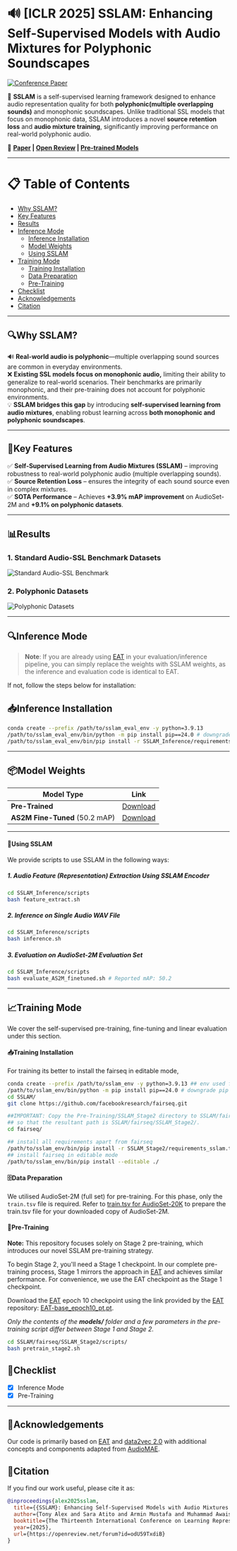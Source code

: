 # 🔊 [ICLR 2025] SSLAM: Enhancing Self-Supervised Models with Audio Mixtures for Polyphonic Soundscapes

[![Conference Paper](https://img.shields.io/badge/ICLR-2025-blue)](https://openreview.net/forum?id=odU59TxdiB)

🚀 **SSLAM** is a self-supervised learning framework designed to enhance audio representation quality for both **polyphonic(multiple overlapping sounds)** and monophonic soundscapes. Unlike traditional SSL models that focus on monophonic data, SSLAM introduces a novel **source retention loss** and **audio mixture training**, significantly improving performance on real-world polyphonic audio.

🔗 **[Paper](https://openreview.net/pdf?id=odU59TxdiB) | [Open Review](https://openreview.net/forum?id=odU59TxdiB) | [Pre-trained Models](https://drive.google.com/drive/folders/1G0icv-hdqDEqnfP4EFszMXhFnWWM09gT?usp=sharing)**

---

# 📋 Table of Contents
- [Why SSLAM?](#why-sslam)
- [Key Features](#key-features)
- [Results](#results)
- [Inference Mode](#️inference-mode)
  - [Inference Installation](#inference-installation)
  - [Model Weights](#model-weights)
  - [Using SSLAM](#using-sslam)
- [Training Mode](#training-mode)
  - [Training Installation](#training-installation)
  - [Data Preparation](#️data-preparation)
  - [Pre-Training](#pre-training)
- [Checklist](#checklist)
- [Acknowledgements](#acknowledgements)
- [Citation](#citation)

---

## 🔍Why SSLAM? 
🔊 **Real-world audio is polyphonic**—multiple overlapping sound sources are common in everyday environments.  
❌ **Existing SSL models focus on monophonic audio,** limiting their ability to generalize to real-world scenarios. Their benchmarks are primarily monophonic, and their pre-training does not account for polyphonic environments.   
💡 **SSLAM bridges this gap** by introducing **self-supervised learning from audio mixtures**, enabling robust learning across **both monophonic and polyphonic soundscapes**.

---

## 🎼Key Features
✅ **Self-Supervised Learning from Audio Mixtures (SSLAM)** – improving robustness to real-world polyphonic audio  (multiple overlapping sounds).  
✅ **Source Retention Loss** – ensures the integrity of each sound source even in complex mixtures.  
✅ **SOTA Performance** – Achieves **+3.9% mAP improvement** on AudioSet-2M and **+9.1% on polyphonic datasets**.  

---
## 📊Results

### 1. Standard Audio-SSL Benchmark Datasets
![Standard Audio-SSL Benchmark](assets/as2m_results.png)

### 2. Polyphonic Datasets
![Polyphonic Datasets](assets/poly_results.png)

---
## **🔍️Inference Mode**
> **Note**: If you are already using [EAT](https://github.com/cwx-worst-one/EAT/tree/main) in your evaluation/inference pipeline, you can simply replace the weights with SSLAM weights, as the inference and evaluation code is identical to EAT.

If not, follow the steps below for installation:
## 📥Inference Installation

```bash
conda create --prefix /path/to/sslam_eval_env -y python=3.9.13
/path/to/sslam_eval_env/bin/python -m pip install pip==24.0 # downgrade pip
/path/to/sslam_eval_env/bin/pip install -r SSLAM_Inference/requirements_sslam_eval.txt
```
---

## 📦Model Weights

| Model Type               | Link                                                                                       |
|--------------------------|--------------------------------------------------------------------------------------------|
| **Pre-Trained**          | [Download](https://drive.google.com/drive/folders/1aA65-qQCHSCrkiDeLGUtn1PiEjJi5HS8?usp=sharing) |
| **AS2M Fine-Tuned** (50.2 mAP) | [Download](https://drive.google.com/drive/folders/1Yy38IyksON5RJFNM7gzeQoAOSPnEIKp2?usp=sharing) |
---

#### 🚀**Using SSLAM**

We provide scripts to use SSLAM in the following ways:

##### 1. **Audio Feature (Representation) Extraction Using SSLAM Encoder**

```bash
cd SSLAM_Inference/scripts
bash feature_extract.sh
```

##### 2. **Inference on Single Audio WAV File**

```bash
cd SSLAM_Inference/scripts
bash inference.sh
```

##### 3. **Evaluation on AudioSet-2M Evaluation Set**

```bash
cd SSLAM_Inference/scripts
bash evaluate_AS2M_finetuned.sh # Reported mAP: 50.2
```

---
## **📈Training Mode**
We cover the self-supervised pre-training, fine-tuning and linear evaluation under this section.

#### **📥Training Installation** 

For training its better to install the fairseq in editable mode,

```bash
conda create --prefix /path/to/sslam_env -y python=3.9.13 ## env used for training
/path/to/sslam_env/bin/python -m pip install pip==24.0 # downgrade pip
cd SSLAM/
git clone https://github.com/facebookresearch/fairseq.git

##IMPORTANT: Copy the Pre-Training/SSLAM_Stage2 directory to SSLAM/fairseq 
## so that the resultant path is SSLAM/fairseq/SSLAM_Stage2/.
cd fairseq/

## install all requirements apart from fairseq
/path/to/sslam_env/bin/pip install -r SSLAM_Stage2/requirements_sslam.txt
## install fairseq in editable mode
/path/to/sslam_env/bin/pip install --editable ./
```
#### 🗄️Data Preparation
We utilised AudioSet-2M (full set) for pre-training. For this phase, only the `train.tsv` file is required. Refer to [train.tsv for AudioSet-20K](data_manifests/manifest_as20k/train.tsv) to prepare the train.tsv file for your downloaded copy of AudioSet-2M.

#### 🚀Pre-Training

**Note:** This repository focuses solely on Stage 2 pre-training, which introduces our novel SSLAM pre-training strategy. 

To begin Stage 2, you'll need a Stage 1 checkpoint. In our complete pre-training process, Stage 1 mirrors the approach in [EAT](https://github.com/cwx-worst-one/EAT/tree/main) and achieves similar performance. For convenience, we use the EAT checkpoint as the Stage 1 checkpoint.

Download the [EAT](https://github.com/cwx-worst-one/EAT/tree/main) epoch 10 checkpoint using the link provided by the [EAT](https://github.com/cwx-worst-one/EAT/tree/main) repository: [EAT-base_epoch10_pt.pt](https://drive.google.com/file/d/10pklbY_fKraQUIBizSg1kv4lJXNWxpxl/view?usp=sharing).

*Only the contents of the **models/** folder and a few parameters in the pre-training script differ between Stage 1 and Stage 2.*

```bash
cd SSLAM/fairseq/SSLAM_Stage2/scripts/
bash pretrain_stage2.sh
```


## 📌Checklist 
- [x] Inference Mode
- [x] Pre-Training

---

## 🙏Acknowledgements

Our code is primarily based on [EAT](https://github.com/cwx-worst-one/EAT/tree/main) and [data2vec 2.0](https://github.com/facebookresearch/fairseq/tree/main/examples/data2vec)  with additional concepts and components adapted from  [AudioMAE](https://github.com/facebookresearch/AudioMAE).


## 📜Citation

If you find our work useful, please cite it as:  

```bibtex
@inproceedings{alex2025sslam,
  title={{SSLAM}: Enhancing Self-Supervised Models with Audio Mixtures for Polyphonic Soundscapes},
  author={Tony Alex and Sara Atito and Armin Mustafa and Muhammad Awais and Philip J B Jackson},
  booktitle={The Thirteenth International Conference on Learning Representations},
  year={2025},
  url={https://openreview.net/forum?id=odU59TxdiB}
}